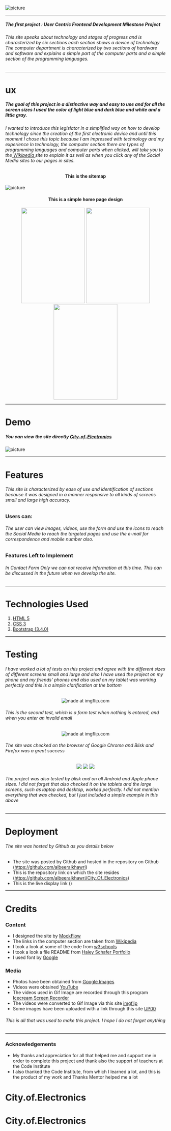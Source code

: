 ![picture](https://www.up-00.com/i/00129/pmlka3npodji.bmp)
***
##### *The first project : User Centric Frontend Development Milestone Project* 

###### This site speaks about technology and stages of progress and is characterized by six sections each section shows a device of technology The computer department is characterized by two sections of hardware and software and explains a simple part of the computer parts and a simple section of the programming languages.
***
# ux

##### The goal of this project in a distinctive way and easy to use and for all the screen sizes I used the color of light blue and dark blue and white and a little gray.


###### I wanted to introduce this legislator in a simplified way on how to develop technology since the creation of the first electronic device and until this moment I chose this topic because I am impressed with technology and  my experience In technology, the computer section there are types of programming languages and computer parts when clicked, will take you to the<a href="https://en.wikipedia.org/wiki/Main_Page"> Wikipedia </a>site to explain it as well as when you click any of the Social Media sites to our pages in sites.

#### <p align="center">This is the sitemap
![picture](https://www.up-00.com/i/00130/g5xuyan4a7gm.png)</p>

#### <p align="center">This is a simple home page design</p>
<p align="center">
  <img width="200" height="300"src="https://www.up-00.com/i/00130/p3398vxpm711.jpg">
  <img width="200" height="300"src="https://www.up-00.com/i/00130/79kuweryv5j2.png">
  <img width="200" height="300"src="https://www.up-00.com/i/00130/u979dr0jurfl.png">
</p>

***
# Demo

##### You can view the site directly <a href="">City-of-Electronics</a>

![picture](https://www.up-00.com/i/00130/vqnlj35r50q1.png)
***
# Features

###### *This site is characterized by ease of use and identification of sections because it was designed in a manner responsive to all kinds of screens small and large high accuracy.*

### Users can: 
###### *The user can view images, videos, use the form and use the icons to reach the Social Media to reach the targeted pages and use the e-mail for correspondence and mobile number also.*

### Features Left to Implement

###### *In Contact Form Only we can not receive information at this time. This can be discussed in the future when we develop the site.*
***
# Technologies Used
1. <a href="https://en.wikipedia.org/wiki/HTML5">HTML 5</a>
2. <a href="https://en.wikipedia.org/wiki/Cascading_Style_Sheets#CSS_3">CSS 3</a>
3. <a href="https://blog.getbootstrap.com/2018/12/13/bootstrap-3-4-0/">Bootstrap (3.4.0)</a>
***

# Testing

###### I have worked a lot of tests on this project and agree with the different sizes of different screens small and large and also I have used the project on my phone and my friends' phones and also used on my tablet was working perfectly and this is a simple clarification at the bottom

<p align="center" href="https://imgflip.com/gif/34viqn"><img src="https://i.imgflip.com/34viqn.gif" title="made at imgflip.com"/></p>

###### This is the second test, which is a form test when nothing is entered, and when you enter an invalid email

<p align="center" href="https://imgflip.com/gif/34vwkx"><img src="https://i.imgflip.com/34vwkx.gif" title="made at imgflip.com"/></p>

###### The site was checked on the browser of Google Chrome and Blisk and  Firefox was a great success

<p align="center">
  <img src="https://i.imgflip.com/35a7pg.gif">
  <img src="https://i.imgflip.com/35a6sc.gif">
  <img src="https://i.imgflip.com/35bg68.gif">
</p>

###### The project was also tested by blisk and on all Android and Apple phone sizes. I did not forget that also checked it on the tablets and the large screens, such as laptop and desktop, worked perfectly. I did not mention everything that was checked, but I just included a simple example in this above
***
# Deployment

###### The site was hosted by Github as you details below

- The site was posted by Github and hosted in the repository on Github (https://github.com/albeeralkhawri)
- This is the repository link on which the site resides (https://github.com/albeeralkhawri/City_Of_Electronics)
- This is the live display link ()

***

# Credits
### Content

- I designed the site by <a href="https://www.mockflow.com/">MockFlow</a>
- The links in the computer section are taken from <a href="https://www.wikipedia.org/">Wikipedia</a>
- I took a look at some of the code from <a href="https://www.w3schools.com/">w3schools</a>
- I took a look a file README from <a href="https://github.com/Code-Institute-Solutions/StudentExampleProjectGradeFive">Haley Schafer Portfolio</a>
- I used font by <a href="https://fonts.googleapis.com/css?family=Indie+Flower">Google</a>

### Media

- Photos have been obtained from <a href="https://www.google.ie/imghp?hl=ar&tab=wi&authuser=0&ogbl">Google Images</a>
- Videos were obtained <a href="https://www.youtube.com/">YouTube</a>
- The videos used in Gif Image are recorded through this program <a href="https://icecreamapps.com/Screen-Recorder/">Icecream Screen Recorder</a>
- The videos were converted to Gif Image via this site <a href="https://imgflip.com/">imgflip</a>
- Some images have been uploaded with a link through this site <a href="https://www.up-00.com/">UP00</a>
###### *<p align="center"> This is all that was used to make this project. I hope I do not forget anything </p>*
***

### Acknowledgements

- My thanks and appreciation for all that helped me and support me in order to complete this project and thank also the support of teachers at the Code Institute
- I also thanked the Code Institute, from which I learned a lot, and this is the product of my work and Thanks Mentor helped me a lot

# City.of.Electronics
# City.of.Electronics
